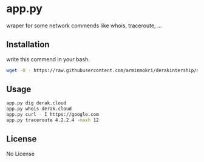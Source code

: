 # app.py

wraper for some network commends like whois, traceroute, ...

## Installation

write this commend in your bash.

```bash
wget -O - https://raw.githubusercontent.com/arminmokri/derakintership/main/install.sh | bash
```

## Usage

```bash
app.py dig derak.cloud
app.py whois derak.cloud
app.py curl - I https://google.com
app.py traceroute 4.2.2.4 -maxh 12
```

## License

No License
